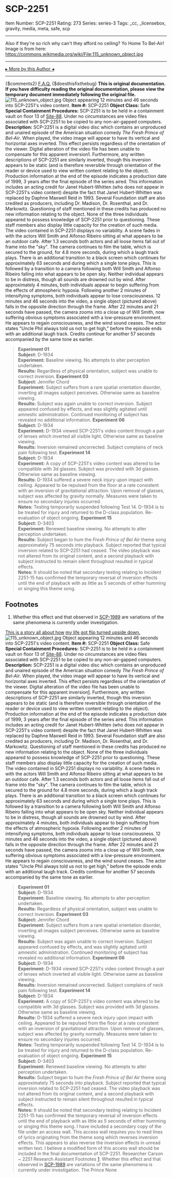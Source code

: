 # SCP-2251
Item Number: SCP-2251
Rating: 273
Series: series-3
Tags: _cc, _licensebox, gravity, media, meta, safe, scp

---

Also if they're so rich why can't they afford no ceiling?
Yo Home To Bel-Air!
Image is from here: <https://commons.wikimedia.org/wiki/File:115_unknown_object.jpg>
* * *
[▸ More by this Author ◂](https://www.scp-wiki.net/dr-cimmerian-s-personnel-file)
* * *
{$comments2}
[F.A.Q.](https://scp-wiki.wikidot.com/component:info-ayers)
{$doesthisfixthebug}
**This is original documentation. If you have difficulty reading the original documentation, please view the temporary document immediately following the original file.**
![115_unknown_object.jpg](https://scp-wiki.wdfiles.com/local--files/scp-2251/115_unknown_object.jpg)
Object appearing 12 minutes and 46 seconds into SCP-2251's video content.
**Item #:** SCP-2251
**Object Class:** Safe
**Special Containment Procedures:** SCP-2251 is to be held in a containment vault on floor 13 of [Site-88](https://www.scp-wiki.wikidot.com/secure-facility-dossier-site-88). Under no circumstances are video files associated with SCP-2251 to be copied to any non-air-gapped computers.
**Description:** SCP-2251 is a digital video disc which contains an unproduced and unaired episode of the American situation comedy _The Fresh Prince of Bel-Air_. When played, the video image will appear to have its vertical and horizontal axes inverted. This effect persists regardless of the orientation of the viewer. Digital alteration of the video file has been unable to compensate for this apparent inversion1.
Furthermore, any written descriptions of SCP-2251 are similarly inverted, though this inversion appears to be static (and is therefore reversible through orientation of the reader or device used to view written content relating to the object).
Production information at the end of the episode indicates a production date of 1999, 3 years after the final episode of the series aired. This information includes an acting credit for Janet Hubert-Whitten (who does not appear in SCP-2251's video content) despite the fact that Janet Hubert-Whitten was replaced by Daphne Maxwell Reid in 1993. Several Foundation staff are also credited as producers, including Dr. Madison, Dr. Rosenthal, and Dr. Markowitz.
Questioning of staff mentioned in these credits has produced no new information relating to the object. None of the three individuals appeared to possess knowledge of SCP-2251 prior to questioning. These staff members also display little capacity for the creation of such media.
The video contained in SCP-2251 displays no variability. A scene fades in with the actors Will Smith and Alfonso Ribeiro sitting at what appears to be an outdoor cafe. After 1.3 seconds both actors and all loose items fall out of frame into the "sky". The camera continues to film the table, which is secured to the ground, for 4.8 more seconds, during which a laugh track plays.
There is an additional transition to a black screen which continues for approximately 63 seconds and during which a single tone plays. This is followed by a transition to a camera following both Will Smith and Alfonso Ribeiro falling into what appears to be open sky. Neither individual appears to be in distress, though all sounds are drowned out by wind.
After approximately 4 minutes, both individuals appear to begin suffering from the effects of atmospheric hypoxia. Following another 2 minutes of intensifying symptoms, both individuals appear to lose consciousness. 12 minutes and 46 seconds into the video, a single object (pictured above) falls in the opposite direction through the frame.
After 22 minutes and 21 seconds have passed, the camera zooms into a close up of Will Smith, now suffering obvious symptoms associated with a low-pressure environment. He appears to regain consciousness, and the wind sound ceases. The actor states "Uncle Phil always told us not to get high," before the episode ends with an additional laugh track. Credits continue for another 57 seconds accompanied by the same tone as earlier.
> **Experiment 01**  
>  **Subject:** D-1934  
>  **Experiment:** Baseline viewing. No attempts to alter perception undertaken.  
>  **Results:** Regardless of physical orientation, subject was unable to correct inversion.
> **Experiment 03**  
>  **Subject:** Jennifer Chord  
>  **Experiment:** Subject suffers from a rare spatial orientation disorder, inverting all images subject perceives. Otherwise same as baseline viewing.  
>  **Results:** Subject was again unable to correct inversion. Subject appeared confused by effects, and was slightly agitated until amnestic administration. Continued monitoring of subject has revealed no additional information.
> **Experiment 06**  
>  **Subject:** D-1934  
>  **Experiment:** D-1934 viewed SCP-2251's video content through a pair of lenses which inverted all visible light. Otherwise same as baseline viewing.  
>  **Results:** Inversion remained uncorrected. Subject complains of neck pain following test.
> **Experiment 14**  
>  **Subject:** D-1934  
>  **Experiment:** A copy of SCP-2251's video content was altered to be compatible with 3d glasses. Subject was provided with 3d glasses. Otherwise same as baseline viewing.  
>  **Results:** D-1934 suffered a severe neck injury upon impact with ceiling. Appeared to be repulsed from the floor at a rate consistent with an inversion of gravitational attraction. Upon removal of glasses, subject was affected by gravity normally. Measures were taken to ensure no secondary injuries occurred.  
>  **Notes:** Testing temporarily suspended following Test 14. D-1934 is to be treated for injury and returned to the D-class population. Re-evaluation of object ongoing.
> **Experiment 15**  
>  **Subject:** D-3403  
>  **Experiment:** Renewed baseline viewing. No attempts to alter perception undertaken.  
>  **Results:** Subject began to hum the _Fresh Prince of Bel Air_ theme song approximately 75 seconds into playback. Subject reported that typical inversion related to SCP-2251 had ceased. The video playback was not altered from its original content, and a second playback with subject instructed to remain silent throughout resulted in typical effects.  
>  **Notes:** It should be noted that secondary testing relating to Incident 2251-15 has confirmed the temporary reversal of inversion effects until the end of playback with as little as 5 seconds of either humming or singing this theme song.
## **Footnotes**
1. Whether this effect and that observed in [SCP-1989](/scp-1989) are variations of the same phenomena is currently under investigation.
  
  
  
  
  

[This is a story all about how](javascript:;)
[my life got flip turned upside down.](javascript:;)
![115_unknown_object.jpg](https://scp-wiki.wdfiles.com/local--files/scp-2251/115_unknown_object.jpg)
Object appearing 12 minutes and 46 seconds into SCP-2251's video content.
**Item #:** SCP-2251
**Object Class:** Safe
**Special Containment Procedures:** SCP-2251 is to be held in a containment vault on floor 13 of [Site-88](https://www.scp-wiki.wikidot.com/secure-facility-dossier-site-88). Under no circumstances are video files associated with SCP-2251 to be copied to any non-air-gapped computers.
**Description:** SCP-2251 is a digital video disc which contains an unproduced and unaired episode of the American situation comedy _The Fresh Prince of Bel-Air_. When played, the video image will appear to have its vertical and horizontal axes inverted. This effect persists regardless of the orientation of the viewer. Digital alteration of the video file has been unable to compensate for this apparent inversion[1](javascript:;).
Furthermore, any written descriptions of SCP-2251 are similarly inverted, though this inversion appears to be static (and is therefore reversible through orientation of the reader or device used to view written content relating to the object).
Production information at the end of the episode indicates a production date of 1999, 3 years after the final episode of the series aired. This information includes an acting credit for Janet Hubert-Whitten (who does not appear in SCP-2251's video content) despite the fact that Janet Hubert-Whitten was replaced by Daphne Maxwell Reid in 1993. Several Foundation staff are also credited as producers, including Dr. Madison, Dr. Rosenthal, and Dr. Markowitz.
Questioning of staff mentioned in these credits has produced no new information relating to the object. None of the three individuals appeared to possess knowledge of SCP-2251 prior to questioning. These staff members also display little capacity for the creation of such media.
The video contained in SCP-2251 displays no variability. A scene fades in with the actors Will Smith and Alfonso Ribeiro sitting at what appears to be an outdoor cafe. After 1.3 seconds both actors and all loose items fall out of frame into the "sky". The camera continues to film the table, which is secured to the ground for 4.8 more seconds, during which a laugh track plays.
There is an additional transition to a black screen which continues for approximately 63 seconds and during which a single tone plays. This is followed by a transition to a camera following both Will Smith and Alfonso Ribeiro falling into what appears to be open sky. Neither individual appears to be in distress, though all sounds are drowned out by wind.
After approximately 4 minutes, both individuals appear to begin suffering from the effects of atmospheric hypoxia. Following another 2 minutes of intensifying symptoms, both individuals appear to lose consciousness. 12 minutes and 46 seconds into the video, a single object (pictured above) falls in the opposite direction through the frame.
After 22 minutes and 21 seconds have passed, the camera zooms into a close up of Will Smith, now suffering obvious symptoms associated with a low-pressure environment. He appears to regain consciousness, and the wind sound ceases. The actor states "Uncle Phil always told us not to get high," before the episode ends with an additional laugh track. Credits continue for another 57 seconds accompanied by the same tone as earlier.
> **Experiment 01**  
>  **Subject:** D-1934  
>  **Experiment:** Baseline viewing. No attempts to alter perception undertaken.  
>  **Results:** Regardless of physical orientation, subject was unable to correct inversion.
> **Experiment 03**  
>  **Subject:** Jennifer Chord  
>  **Experiment:** Subject suffers from a rare spatial orientation disorder, inverting all images subject perceives. Otherwise same as baseline viewing.  
>  **Results:** Subject was again unable to correct inversion. Subject appeared confused by effects, and was slightly agitated until amnestic administration. Continued monitoring of subject has revealed no additional information.
> **Experiment 06**  
>  **Subject:** D-1934  
>  **Experiment:** D-1934 viewed SCP-2251's video content through a pair of lenses which inverted all visible light. Otherwise same as baseline viewing.  
>  **Results:** Inversion remained uncorrected. Subject complains of neck pain following test.
> **Experiment 14**  
>  **Subject:** D-1934  
>  **Experiment:** A copy of SCP-2251's video content was altered to be compatible with 3d glasses. Subject was provided with 3d glasses. Otherwise same as baseline viewing.  
>  **Results:** D-1934 suffered a severe neck injury upon impact with ceiling. Appeared to be repulsed from the floor at a rate consistent with an inversion of gravitational attraction. Upon removal of glasses, subject was affected by gravity normally. Measures were taken to ensure no secondary injuries occurred.  
>  **Notes:** Testing temporarily suspended following Test 14. D-1934 is to be treated for injury and returned to the D-class population. Re-evaluation of object ongoing.
> **Experiment 15**  
>  **Subject:** D-3403  
>  **Experiment:** Renewed baseline viewing. No attempts to alter perception undertaken.  
>  **Results:** Subject began to hum the _Fresh Prince of Bel Air_ theme song approximately 75 seconds into playback. Subject reported that typical inversion related to SCP-2251 had ceased. The video playback was not altered from its original content, and a second playback with subject instructed to remain silent throughout resulted in typical effects.  
>  **Notes:** It should be noted that secondary testing relating to Incident 2251-15 has confirmed the temporary reversal of inversion effects until the end of playback with as little as 5 seconds of either humming or singing this theme song.
> I have included a secondary copy of the file under an access wall. This access wall requires you to read lines of lyrics originating from the theme song which reverses inversion effects. This appears to also reverse the inversion effects in unread written text. I believe a modified form of this access wall should be included in the final documentation of SCP-2251.
> Researcher Carson ~ 2251 Research Assistant
Footnotes
[1](javascript:;). Whether this effect and that observed in [SCP-1989](/scp-1989) are variations of the same phenomena is currently under investigation.
The Prince
None